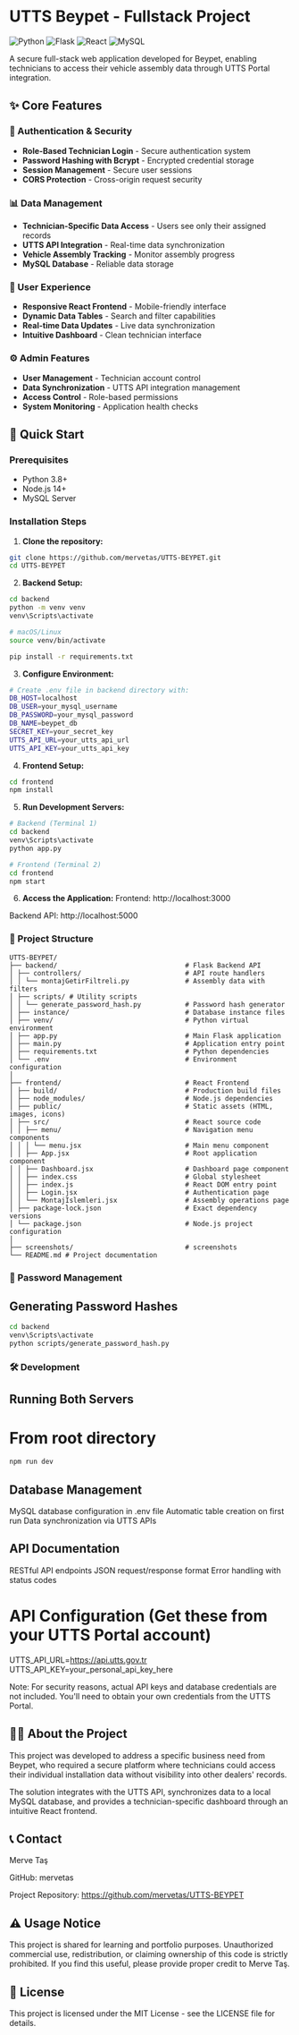 # UTTS Beypet - Fullstack Project

![Python](https://img.shields.io/badge/Python-3.8+-blue)
![Flask](https://img.shields.io/badge/Flask-2.2.2-green)
![React](https://img.shields.io/badge/React-18.0+-blue)
![MySQL](https://img.shields.io/badge/MySQL-8.0+-orange)

A secure full-stack web application developed for Beypet, enabling technicians to access their vehicle assembly data through UTTS Portal integration.

## ✨ Core Features

### 🔐 Authentication & Security
- **Role-Based Technician Login** - Secure authentication system
- **Password Hashing with Bcrypt** - Encrypted credential storage
- **Session Management** - Secure user sessions
- **CORS Protection** - Cross-origin request security

### 📊 Data Management
- **Technician-Specific Data Access** - Users see only their assigned records
- **UTTS API Integration** - Real-time data synchronization
- **Vehicle Assembly Tracking** - Monitor assembly progress
- **MySQL Database** - Reliable data storage

### 🎨 User Experience
- **Responsive React Frontend** - Mobile-friendly interface
- **Dynamic Data Tables** - Search and filter capabilities
- **Real-time Data Updates** - Live data synchronization
- **Intuitive Dashboard** - Clean technician interface

### ⚙️ Admin Features
- **User Management** - Technician account control
- **Data Synchronization** - UTTS API integration management
- **Access Control** - Role-based permissions
- **System Monitoring** - Application health checks

## 🚀 Quick Start

### Prerequisites
- Python 3.8+
- Node.js 14+
- MySQL Server

### Installation Steps

1. **Clone the repository:**
```bash
git clone https://github.com/mervetas/UTTS-BEYPET.git
cd UTTS-BEYPET
```
2. **Backend Setup:**
```bash
cd backend
python -m venv venv
venv\Scripts\activate

# macOS/Linux
source venv/bin/activate

pip install -r requirements.txt
```
3. **Configure Environment:**
```bash
# Create .env file in backend directory with:
DB_HOST=localhost
DB_USER=your_mysql_username
DB_PASSWORD=your_mysql_password
DB_NAME=beypet_db
SECRET_KEY=your_secret_key
UTTS_API_URL=your_utts_api_url
UTTS_API_KEY=your_utts_api_key
```
4. **Frontend Setup:**
```bash
cd frontend
npm install
```
5. **Run Development Servers:**
```bash
# Backend (Terminal 1)
cd backend
venv\Scripts\activate
python app.py

# Frontend (Terminal 2)
cd frontend
npm start
```
6. **Access the Application:**
Frontend: http://localhost:3000

Backend API: http://localhost:5000

### 📁 Project Structure
```text
UTTS-BEYPET/
├── backend/                                # Flask Backend API
│ ├── controllers/                          # API route handlers
│ │ └── montajGetirFiltreli.py              # Assembly data with filters
│ ├── scripts/ # Utility scripts
│ │ └── generate_password_hash.py           # Password hash generator
│ ├── instance/                             # Database instance files
│ ├── venv/                                 # Python virtual environment
│ ├── app.py                                # Main Flask application
│ ├── main.py                               # Application entry point
│ ├── requirements.txt                      # Python dependencies
│ └── .env                                  # Environment configuration
│
├── frontend/                               # React Frontend
│ ├── build/                                # Production build files
│ ├── node_modules/                         # Node.js dependencies
│ ├── public/                               # Static assets (HTML, images, icons)
│ ├── src/                                  # React source code
│ │ ├── menu/                               # Navigation menu components
│ │ │ └── menu.jsx                          # Main menu component
│ │ ├── App.jsx                             # Root application component
│ │ ├── Dashboard.jsx                       # Dashboard page component
│ │ ├── index.css                           # Global stylesheet
│ │ ├── index.js                            # React DOM entry point
│ │ ├── Login.jsx                           # Authentication page
│ │ └── MontajIslemleri.jsx                 # Assembly operations page
│ ├── package-lock.json                     # Exact dependency versions
│ └── package.json                          # Node.js project configuration
│
├── screenshots/                            # screenshots
└── README.md # Project documentation
```
### 🔐 Password Management
## Generating Password Hashes
```bash
cd backend
venv\Scripts\activate
python scripts/generate_password_hash.py
```
### 🛠️ Development
## Running Both Servers
# From root directory
```bash
npm run dev
```
## Database Management
MySQL database configuration in .env file
Automatic table creation on first run
Data synchronization via UTTS APIs

## API Documentation
RESTful API endpoints
JSON request/response format
Error handling with status codes

# API Configuration (Get these from your UTTS Portal account)
UTTS_API_URL=https://api.utts.gov.tr
UTTS_API_KEY=your_personal_api_key_here

Note: For security reasons, actual API keys and database credentials are not included. You'll need to obtain your own credentials from the UTTS Portal.

## 👨‍💻 About the Project
This project was developed to address a specific business need from Beypet, who required a secure platform where technicians could access their individual installation data without visibility into other dealers' records.

The solution integrates with the UTTS API, synchronizes data to a local MySQL database, and provides a technician-specific dashboard through an intuitive React frontend.

## 📞 Contact
Merve Taş

GitHub: mervetas

Project Repository: https://github.com/mervetas/UTTS-BEYPET

## ⚠️ Usage Notice
This project is shared for learning and portfolio purposes.
Unauthorized commercial use, redistribution, or claiming ownership of this code is strictly prohibited.
If you find this useful, please provide proper credit to Merve Taş.

## 📄 License

This project is licensed under the MIT License - see the LICENSE file for details.